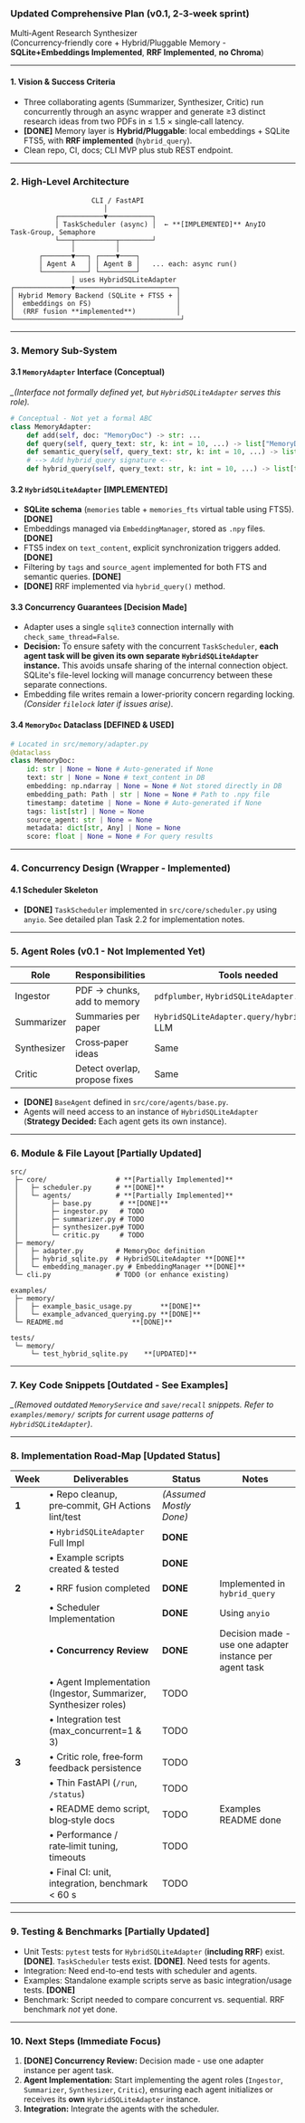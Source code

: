 ### Updated Comprehensive Plan (v0.1, 2‑3‑week sprint)  
Multi‑Agent Research Synthesizer  
(Concurrency‑friendly core + Hybrid/Pluggable Memory - **SQLite+Embeddings Implemented**, **RRF Implemented**, **no Chroma**)

---

#### 1. Vision & Success Criteria
*   Three collaborating agents (Summarizer, Synthesizer, Critic) run concurrently through an async wrapper and generate ≥3 distinct research ideas from two PDFs in ≤ 1.5 × single‑call latency.
*   **[DONE]** Memory layer is **Hybrid/Pluggable**: local embeddings + SQLite FTS5, with **RRF implemented** (`hybrid_query`).
*   Clean repo, CI, docs; CLI MVP plus stub REST endpoint.

---

### 2. High‑Level Architecture
```text
                    CLI / FastAPI
                       │
           ┌───────────▼───────────┐
           │ TaskScheduler (async) │  ← **[IMPLEMENTED]** AnyIO Task‑Group, Semaphore
           └───┬──────────┬────────┘
               │          │
       ┌───────▼───┐ ┌────▼────┐
       │ Agent A   │ │ Agent B │   ... each: async run()
       └───────────┘ └─────────┘
               │ uses HybridSQLiteAdapter
┌──────────────▼─────────────────────────┐
│ Hybrid Memory Backend (SQLite + FTS5 + │
│  embeddings on FS)                     │
│  (RRF fusion **implemented**)          │
└─────────────────────────────────────────┘
```

---

### 3. Memory Sub‑System

#### 3.1 `MemoryAdapter` Interface (Conceptual)
*_(Interface not formally defined yet, but `HybridSQLiteAdapter` serves this role).* 
```python
# Conceptual - Not yet a formal ABC
class MemoryAdapter:
    def add(self, doc: "MemoryDoc") -> str: ...
    def query(self, query_text: str, k: int = 10, ...) -> list["MemoryDoc"]: ... # FTS
    def semantic_query(self, query_text: str, k: int = 10, ...) -> list["MemoryDoc"]: ... # Semantic
    # --> Add hybrid_query signature <--
    def hybrid_query(self, query_text: str, k: int = 10, ...) -> list[tuple["MemoryDoc", float]]: ... # RRF
```

#### 3.2 `HybridSQLiteAdapter` **[IMPLEMENTED]**
*   **SQLite schema** (`memories` table + `memories_fts` virtual table using FTS5). **[DONE]**
*   Embeddings managed via `EmbeddingManager`, stored as `.npy` files. **[DONE]**
*   FTS5 index on `text_content`, explicit synchronization triggers added. **[DONE]**
*   Filtering by `tags` and `source_agent` implemented for both FTS and semantic queries. **[DONE]**
*   **[DONE]** RRF implemented via `hybrid_query()` method.

#### 3.3 Concurrency Guarantees **[Decision Made]**
*   Adapter uses a single `sqlite3` connection internally with `check_same_thread=False`.
*   **Decision:** To ensure safety with the concurrent `TaskScheduler`, **each agent task will be given its own separate `HybridSQLiteAdapter` instance.** This avoids unsafe sharing of the internal connection object. SQLite's file-level locking will manage concurrency between these separate connections.
*   Embedding file writes remain a lower-priority concern regarding locking. *(Consider `filelock` later if issues arise)*.

#### 3.4 `MemoryDoc` Dataclass **[DEFINED & USED]**
```python
# Located in src/memory/adapter.py
@dataclass
class MemoryDoc:
    id: str | None = None # Auto-generated if None
    text: str | None = None # text_content in DB
    embedding: np.ndarray | None = None # Not stored directly in DB
    embedding_path: Path | str | None = None # Path to .npy file
    timestamp: datetime | None = None # Auto-generated if None
    tags: list[str] | None = None
    source_agent: str | None = None
    metadata: dict[str, Any] | None = None
    score: float | None = None # For query results
```

---

### 4. Concurrency Design (Wrapper - **Implemented**)

#### 4.1 Scheduler Skeleton
*   **[DONE]** `TaskScheduler` implemented in `src/core/scheduler.py` using `anyio`. See detailed plan Task 2.2 for implementation notes.

---

### 5. Agent Roles (v0.1 - Not Implemented Yet)

| Role | Responsibilities | Tools needed | Status | Notes |
|------|------------------|--------------|--------|-------|
| Ingestor | PDF → chunks, add to memory | `pdfplumber`, `HybridSQLiteAdapter.add()` | TODO | | 
| Summarizer | Summaries per paper | `HybridSQLiteAdapter.query/hybrid_query()`, LLM | TODO | | 
| Synthesizer | Cross‑paper ideas | Same | TODO | | 
| Critic | Detect overlap, propose fixes | Same | TODO | | 

*   **[DONE]** `BaseAgent` defined in `src/core/agents/base.py`.
*   Agents will need access to an instance of `HybridSQLiteAdapter` (**Strategy Decided:** Each agent gets its own instance).

---

### 6. Module & File Layout **[Partially Updated]**

```
src/
 ├─ core/                 # **[Partially Implemented]**
 │   ├─ scheduler.py      # **[DONE]**
 │   └─ agents/           # **[Partially Implemented]**
 │        ├─ base.py       # **[DONE]**
 │        ├─ ingestor.py   # TODO
 │        ├─ summarizer.py # TODO
 │        ├─ synthesizer.py# TODO
 │        └─ critic.py     # TODO
 ├─ memory/
 │   ├─ adapter.py        # MemoryDoc definition
 │   ├─ hybrid_sqlite.py  # HybridSQLiteAdapter **[DONE]**
 │   └─ embedding_manager.py # EmbeddingManager **[DONE]**
 └─ cli.py                # TODO (or enhance existing)

examples/
 ├─ memory/
 │   ├─ example_basic_usage.py       **[DONE]**
 │   └─ example_advanced_querying.py **[DONE]**
 └─ README.md                 **[DONE]**

tests/
 └─ memory/
     └─ test_hybrid_sqlite.py    **[UPDATED]**
```

---

### 7. Key Code Snippets **[Outdated - See Examples]**
*_(Removed outdated `MemoryService` and `save/recall` snippets. Refer to `examples/memory/` scripts for current usage patterns of `HybridSQLiteAdapter`)*.

---

### 8. Implementation Road‑Map **[Updated Status]**

| Week | Deliverables | Status | Notes |
|------|--------------|--------|-------|
| **1** | • Repo cleanup, pre‑commit, GH Actions lint/test | *(Assumed Mostly Done)* | |
|       | • `HybridSQLiteAdapter` Full Impl | **DONE** | |
|       | • Example scripts created & tested | **DONE** | |
| **2** | • RRF fusion completed | **DONE** | Implemented in `hybrid_query` |
|       | • Scheduler Implementation | **DONE** | Using `anyio` |
|       | • **Concurrency Review** | **DONE** | Decision made - use one adapter instance per agent task |
|       | • Agent Implementation (Ingestor, Summarizer, Synthesizer roles) | TODO | |
|       | • Integration test (max_concurrent=1 & 3) | TODO | |
| **3** | • Critic role, free‑form feedback persistence | TODO | |
|       | • Thin FastAPI (`/run`, `/status`) | TODO | |
|       | • README demo script, blog‑style docs | TODO | Examples README done |
|       | • Performance / rate‑limit tuning, timeouts | TODO | |
|       | • Final CI: unit, integration, benchmark < 60 s | TODO | |

--- 

### 9. Testing & Benchmarks **[Partially Updated]**
*   Unit Tests: `pytest` tests for `HybridSQLiteAdapter` (**including RRF**) exist. **[DONE]**. `TaskScheduler` tests exist. **[DONE]**. Need tests for agents.
*   Integration: Need end-to-end tests with scheduler and agents.
*   Examples: Standalone example scripts serve as basic integration/usage tests. **[DONE]**
*   Benchmark: Script needed to compare concurrent vs. sequential. RRF benchmark *not* yet done.

---

### 10. Next Steps (Immediate Focus)
1.  **[DONE] Concurrency Review:** Decision made - use one adapter instance per agent task.
2.  **Agent Implementation:** Start implementing the agent roles (`Ingestor`, `Summarizer`, `Synthesizer`, `Critic`), ensuring each agent initializes or receives its **own** `HybridSQLiteAdapter` instance.
3.  **Integration:** Integrate the agents with the scheduler.